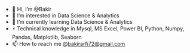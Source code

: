 - 👋 Hi, I’m @Bakir
- 👀 I’m interested in Data Science & Analytics
- 🌱 I’m currently learning Data Science & Analytics
- ⚡ Technical knowledge in Mysql, MS Excel, Power BI, Python, Numpy, Pandas, Matplotlib, Seaborn
- 📫 How to reach me @bakirarfi72@gmail.com

<!---
Bakir110/Bakir110 is a ✨ special ✨ repository because its `README.md` (this file) appears on your GitHub profile.
You can click the Preview link to take a look at your changes.
--->
